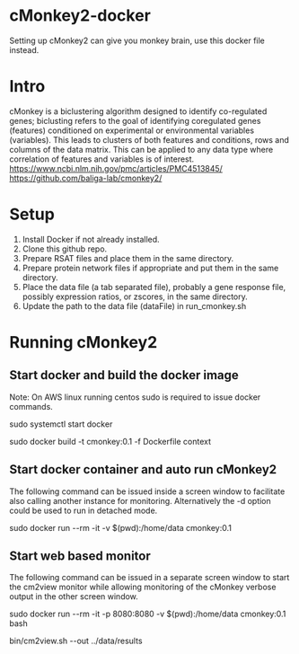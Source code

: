 # cMonkey2-docker
Setting up cMonkey2 can give you monkey brain, use this docker file instead.

# Intro
cMonkey is a biclustering algorithm designed to identify co-regulated genes; biclusting refers to the goal of identifying coregulated genes (features) conditioned on experimental or environmental variables (variables). This leads to clusters of both features and conditions, rows and columns of the data matrix.  This can be applied to any data type where correlation of features and variables is of interest.  
https://www.ncbi.nlm.nih.gov/pmc/articles/PMC4513845/
https://github.com/baliga-lab/cmonkey2/


# Setup
1. Install Docker if not already installed.
2. Clone this github repo.
3. Prepare RSAT files and place them in the same directory.
4. Prepare protein network files if appropriate and put them in the same directory.
5. Place the data file (a tab separated file), probably a gene response file, possibly expression ratios, or zscores, in the same directory.
6. Update the path to the data file (dataFile) in run_cmonkey.sh

# Running cMonkey2
## Start docker and build the docker image
Note: On AWS linux running centos sudo is required to issue docker commands.

sudo systemctl start docker

sudo docker build -t cmonkey:0.1 -f Dockerfile context

## Start docker container and auto run cMonkey2
The following command can be issued inside a screen window to facilitate also calling another instance for monitoring.  Alternatively the -d option could be used to run in detached mode.

sudo docker run --rm -it -v $(pwd):/home/data cmonkey:0.1

## Start web based monitor
The following command can be issued in a separate screen window to start the cm2view monitor while allowing monitoring of the cMonkey verbose output in the other screen window.

sudo docker run --rm -it -p 8080:8080 -v $(pwd):/home/data cmonkey:0.1 bash

bin/cm2view.sh --out ../data/results
